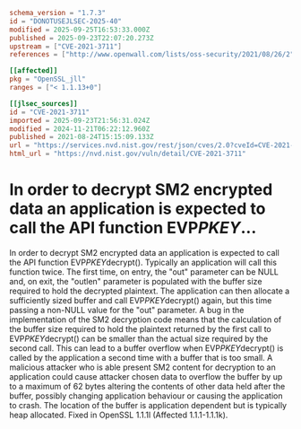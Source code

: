 ```toml
schema_version = "1.7.3"
id = "DONOTUSEJLSEC-2025-40"
modified = 2025-09-25T16:53:33.000Z
published = 2025-09-23T22:07:20.273Z
upstream = ["CVE-2021-3711"]
references = ["http://www.openwall.com/lists/oss-security/2021/08/26/2", "https://cert-portal.siemens.com/productcert/pdf/ssa-389290.pdf", "https://git.openssl.org/gitweb/?p=openssl.git%3Ba=commitdiff%3Bh=59f5e75f3bced8fc0e130d72a3f582cf7b480b46", "https://lists.apache.org/thread.html/r18995de860f0e63635f3008fd2a6aca82394249476d21691e7c59c9e%40%3Cdev.tomcat.apache.org%3E", "https://lists.apache.org/thread.html/rad5d9f83f0d11fb3f8bb148d179b8a9ad7c6a17f18d70e5805a713d1%40%3Cdev.tomcat.apache.org%3E", "https://security.gentoo.org/glsa/202209-02", "https://security.gentoo.org/glsa/202210-02", "https://security.netapp.com/advisory/ntap-20210827-0010/", "https://security.netapp.com/advisory/ntap-20211022-0003/", "https://security.netapp.com/advisory/ntap-20240621-0006/", "https://www.debian.org/security/2021/dsa-4963", "https://www.openssl.org/news/secadv/20210824.txt", "https://www.oracle.com/security-alerts/cpuapr2022.html", "https://www.oracle.com/security-alerts/cpujan2022.html", "https://www.oracle.com/security-alerts/cpuoct2021.html", "https://www.tenable.com/security/tns-2021-16", "https://www.tenable.com/security/tns-2022-02", "http://www.openwall.com/lists/oss-security/2021/08/26/2", "https://cert-portal.siemens.com/productcert/pdf/ssa-389290.pdf", "https://git.openssl.org/gitweb/?p=openssl.git%3Ba=commitdiff%3Bh=59f5e75f3bced8fc0e130d72a3f582cf7b480b46", "https://lists.apache.org/thread.html/r18995de860f0e63635f3008fd2a6aca82394249476d21691e7c59c9e%40%3Cdev.tomcat.apache.org%3E", "https://lists.apache.org/thread.html/rad5d9f83f0d11fb3f8bb148d179b8a9ad7c6a17f18d70e5805a713d1%40%3Cdev.tomcat.apache.org%3E", "https://security.gentoo.org/glsa/202209-02", "https://security.gentoo.org/glsa/202210-02", "https://security.netapp.com/advisory/ntap-20210827-0010/", "https://security.netapp.com/advisory/ntap-20211022-0003/", "https://security.netapp.com/advisory/ntap-20240621-0006/", "https://www.debian.org/security/2021/dsa-4963", "https://www.openssl.org/news/secadv/20210824.txt", "https://www.oracle.com/security-alerts/cpuapr2022.html", "https://www.oracle.com/security-alerts/cpujan2022.html", "https://www.oracle.com/security-alerts/cpuoct2021.html", "https://www.tenable.com/security/tns-2021-16", "https://www.tenable.com/security/tns-2022-02"]

[[affected]]
pkg = "OpenSSL_jll"
ranges = ["< 1.1.13+0"]

[[jlsec_sources]]
id = "CVE-2021-3711"
imported = 2025-09-23T21:56:31.024Z
modified = 2024-11-21T06:22:12.960Z
published = 2021-08-24T15:15:09.133Z
url = "https://services.nvd.nist.gov/rest/json/cves/2.0?cveId=CVE-2021-3711"
html_url = "https://nvd.nist.gov/vuln/detail/CVE-2021-3711"
```

# In order to decrypt SM2 encrypted data an application is expected to call the API function EVP*PKEY*...

In order to decrypt SM2 encrypted data an application is expected to call the API function EVP*PKEY*decrypt(). Typically an application will call this function twice. The first time, on entry, the "out" parameter can be NULL and, on exit, the "outlen" parameter is populated with the buffer size required to hold the decrypted plaintext. The application can then allocate a sufficiently sized buffer and call EVP*PKEY*decrypt() again, but this time passing a non-NULL value for the "out" parameter. A bug in the implementation of the SM2 decryption code means that the calculation of the buffer size required to hold the plaintext returned by the first call to EVP*PKEY*decrypt() can be smaller than the actual size required by the second call. This can lead to a buffer overflow when EVP*PKEY*decrypt() is called by the application a second time with a buffer that is too small. A malicious attacker who is able present SM2 content for decryption to an application could cause attacker chosen data to overflow the buffer by up to a maximum of 62 bytes altering the contents of other data held after the buffer, possibly changing application behaviour or causing the application to crash. The location of the buffer is application dependent but is typically heap allocated. Fixed in OpenSSL 1.1.1l (Affected 1.1.1-1.1.1k).

